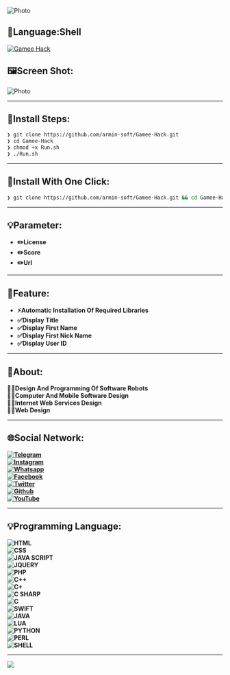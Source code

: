 ![Photo](https://github.com/armin-soft/Gamee-Hack/blob/Default/Photo/Cover.jpg?raw=true "Title")

## 🔩Language:Shell
[![Gamee Hack](https://img.shields.io/badge/Gamee%20Hack-ARMIN--SOFT%20(Shell)-830006?labelColor=0101010&style=flat&logo=shell&link=https://github.com/armin-soft/Gamee-Hack)](https://github.com/armin-soft/Gamee-Hack)

## 🖼Screen Shot:
![Photo](https://github.com/armin-soft/Gamee-Hack/blob/Default/Photo/Terminal.png?raw=true "Title")

---
## 🔌Install Steps:
```bash
❯ git clone https://github.com/armin-soft/Gamee-Hack.git
❯ cd Gamee-Hack
❯ chmod +x Run.sh
❯ ./Run.sh
```

---
## 🔌Install With One Click:
```bash
❯ git clone https://github.com/armin-soft/Gamee-Hack.git && cd Gamee-Hack && chmod +x Run.sh && ./Run.sh
```

---
## 💡Parameter:
- **✏️License**
- **✏️Score**
- **✏️Url**

---
## 🚦Feature:
- **⚡️Automatic Installation Of Required Libraries**
- **✅Display Title**
- **✅Display First Name**
- **✅Display First Nick Name**
- **✅Display User ID**

---
## 🤔About:
<b>🧑‍💻Design And Programming Of Software Robots<br>🧑‍💻Computer And Mobile Software Design<br>🧑‍💻Internet Web Services Design<br>🧑‍💻Web Design

---
## 🌐Social Network:
[![Telegram](https://img.shields.io/badge/Telegram-ARMIN--SOFT-830006?style=flat&logo=telegram&link=https://t.me/ARMIN_SOFT)](https://t.me/ARMIN_SOFT)<br/>[![Instagram](https://img.shields.io/badge/Instagram-ARMIN--SOFT-830006?style=flat&logo=instagram&link=https://instagram.com/ARMIN_SOFT)](https://instagram.com/ARMIN_SOFT)<br/>[![Whatsapp](https://img.shields.io/badge/Whatsapp-ARMIN--SOFT-830006?style=flat&logo=Whatsapp&link=https://wa.me/989358983854)](https://wa.me/989358983854)<br/>[![Facebook](https://img.shields.io/badge/Facebook-ARMIN--SOFT-830006?style=flat&logo=facebook&link=https://www.facebook.com/arminsoft0)](https://www.facebook.com/arminsoft0)<br/>[![Twitter](https://img.shields.io/badge/Twitter-ARMIN--SOFT-830006?style=flat&logo=x&link=https://twitter.com/ARMIN_SOFT)](https://twitter.com/ARMIN_SOFT)<br/>[![Github](https://img.shields.io/badge/Github-ARMIN--SOFT-830006?style=flat&logo=github&link=SOFT)](https://github.com/ARMIN-SOFT)<br/>[![YouTube](https://img.shields.io/badge/YouTube-ARMIN--SOFT-830006?style=flat&logo=YouTube&link=https://www.youtube.com/channel/UCj2DwmzZM7hBCnWZHJ1HTDw)](https://www.youtube.com/channel/UCj2DwmzZM7hBCnWZHJ1HTDw)

---
## 💡Programming Language:
![HTML](https://img.shields.io/badge/HTML-ARMIN--SOFT-830006?style=flat&logo=HTML5)<br/>![CSS](https://img.shields.io/badge/CSS-ARMIN--SOFT-830006?style=flat&logo=CSS)<br/>![JAVA SCRIPT](https://img.shields.io/badge/JAVA%20SCRIPT-ARMIN--SOFT-830006?style=flat&logo=javascript)<br/>![JQUERY](https://img.shields.io/badge/JQUERY-ARMIN--SOFT-830006?style=flat&logo=jquery)<br/>![PHP](https://img.shields.io/badge/PHP-ARMIN--SOFT-830006?style=flat&logo=PHP)<br/>![C++](https://img.shields.io/badge/C++-ARMIN--SOFT-830006?style=flat&logo=C%2B%2B)<br/>![C+](https://img.shields.io/badge/C+-ARMIN--SOFT-830006?style=flat&logo=C%2B%2B)<br/>![C SHARP](https://img.shields.io/badge/C%20SHARP-ARMIN--SOFT-830006?style=flat&logo=csharp)<br/>![C](https://img.shields.io/badge/C-ARMIN--SOFT-830006?style=flat&logo=C)<br/>![SWIFT](https://img.shields.io/badge/SWIFT-ARMIN--SOFT-830006?style=flat&logo=swift)<br/>![JAVA](https://img.shields.io/badge/JAVA-ARMIN--SOFT-830006?style=flat&logo=openjdk)<br/>![LUA](https://img.shields.io/badge/LUA-ARMIN--SOFT-830006?style=flat&logo=lua)<br/>![PYTHON](https://img.shields.io/badge/PYTHON-ARMIN--SOFT-830006?style=flat&logo=python)<br/>![PERL](https://img.shields.io/badge/PERL-ARMIN--SOFT-830006?style=flat&logo=perl)<br/>![SHELL](https://img.shields.io/badge/SHELL-ARMIN--SOFT-830006?style=flat&logo=SHELL)

---
![](https://visitcount.itsvg.in/api?id=ARMIN-SOFT&icon=6&color=4)

